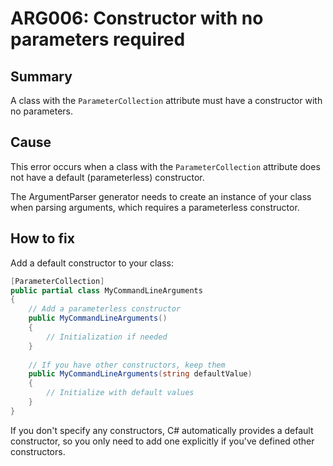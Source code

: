 # ARG006: Constructor with no parameters required

## Summary
A class with the `ParameterCollection` attribute must have a constructor with no parameters.

## Cause
This error occurs when a class with the `ParameterCollection` attribute does not have a default (parameterless) constructor.

The ArgumentParser generator needs to create an instance of your class when parsing arguments, which requires a parameterless constructor.

## How to fix
Add a default constructor to your class:

```csharp
[ParameterCollection]
public partial class MyCommandLineArguments
{
    // Add a parameterless constructor
    public MyCommandLineArguments()
    {
        // Initialization if needed
    }
    
    // If you have other constructors, keep them
    public MyCommandLineArguments(string defaultValue)
    {
        // Initialize with default values
    }
}
```

If you don't specify any constructors, C# automatically provides a default constructor, so you only need to add one explicitly if you've defined other constructors.